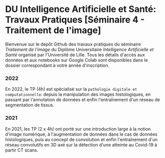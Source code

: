 # DU Intelligence Artificielle et Santé: Travaux Pratiques [Séminaire 4 - Traitement de l'image]

Bienvenue sur le depôt Github des travaux pratiques du séminaire _Traitement de l'image_ du Diplôme Universitaire _Intelligence Artificielle et Santé_ organisé par l'Université de Lille. Tous les détails d'accès aux données et aux notebooks sur Google Colab sont disponibles dans le dossier correspondant à votre année d'inscription.

### 2022

En 2022, le TP (4h) est spécialisé sur la `pathologie digitale et computationnelle`: depuis la manipulation des images histologiques, en passant par l'annotation de données et enfin l'entraînement d'un réseau de segmentation de tissus.


### 2021

En 2021, les TP (2 x 4h) ont porté sur une introduction large à la notion d'image numérique, à l'augmentation de données dans le cas de données histologiques, puis au concept de convolution et enfin l'entraînement d'un réseau convolutifs en 3D axé sur la détection d'une atteinte au Covid-19 à partir CT scans.